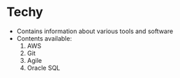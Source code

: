 # Techy
- Contains information about various tools and software
- Contents available:
  1. AWS
  2. Git
  3. Agile
  4. Oracle SQL
 
